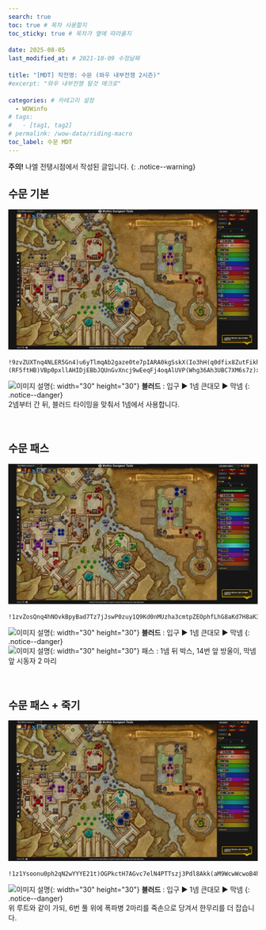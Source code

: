 ```yaml
---
search: true
toc: true # 목차 사용할지
toc_sticky: true # 목차가 옆에 따라올지

date: 2025-08-05
last_modified_at: # 2021-10-09 수정날짜

title: "[MDT] 작전명: 수문 (와우 내부전쟁 2시즌)"
#excerpt: "와우 내부전쟁 탈것 매크로"

categories: # 카테고리 설정
  - WOWinfo
# tags:
#   - [tag1, tag2]
# permalink: /wow-data/riding-macro
toc_label: 수문 MDT
---
```

**주의!** 나엘 전탱시점에서 작성된 글입니다.
{: .notice--warning}  

## 수문 기본

![이미지 설명](/assets/img/wow/wowinfo/2025-08-05-wowinfo-mdt-flood/1.webp)

```  
!9zvZUXTnq4NLER5Gn4)u6yTlmqAb2gaze0te7pIARA0kgSskX(Io3hH(q0dfix8ZutFikhousuEZ2e51Reh(nF8B(Mr2qnpAk2vw6AFV9CxTR1Srk4MIdUg353TRX23BFBBLdcB1ZkFYSrzkAhoT3E((HUE3P7H17mB0Eeh6DHBRBpAUZV1qaX9((Dnd2opIBO4hWfZSHy2WHp7H7sw4bnJi1kcrKr46SSCt1nsXsW8vbNPK8CTItzcDUwiGG5lblWG9HrdrQesLsYYGWKbAqxcwgrMSSWdzCcr73aNZfAzwe)Eqnsc(bLip3ZbPKLtykPoIphcPh0iKgAEgJRP6m)5ZtMSiBNvJqWzRKj6Yc5xBbk5QRqV6kSRSc8)IE7t(p)3)4p)6F9Y42)5L)(RF5ftHB)VBp0pxllAHIDjEBbJQUnGvXncj9wEeqFj4oqAlUVP(Whg36Ah3UBC7XM6s7z)xBl934g327)5DdnnJBvbkemfRZGiJEBgMbEU4YmCxJZv249EJBzaS7DDDiw8lWsX5tSLki3k(FW6UH97BSDEQ75BvD7Uge6XT3mU9z3G)PFmC0(EiG976SL4Xex7GZ1u6(CB3B(Uj19Zw7hcz5tqVbWTZ1v9)svvNfvxWjgI8WW5Z22EqycKnEFXGNrFY2eok2w7PN)HUU6JTN8R1f27uK)4q7rRRn0atP5qL1EcAt3Bk6Sn(Yjmf4XOnWVVp6tvA36JrzjPnnud8UXOWU0Mf9sOXxL2srX94jaSeNbBbEUmGMc6qGR8vUzSZiWQWWitrvfX)VzUOWSt5Zha4INYi8ry5LVcDrKRt9cWVN2LCf3vi31iJi4wPROLsrsgonbJAf7WeQcOid3Mf(sEuasXRs6XBMbm8uW4OBoapte5mzozqmPWWlb9kHp60Jfd5dtIGktl3QfTzoCngUAvsZsshHuvz3BIZgxEkZwvfk9tEK(GkUC30asDQ6ppMhPjf1nQmjHLuiLlZf5XADIvn6aItxZXKLL4DMQ8zj85vUTnrLMXxdAatr0CL6xW1PemBb2nZhCJuC2LxmdUc5mRIN(xzSIZdMpOYOtQFPwOnjwUjOePcjJyUUdJIAhvmPYHtfpvkzX2rrmTOxrAU0Cp3WjdxQVPRCQTd6KUu6x8sy7Z6Qfo151omDSuQmPgnS41BM6cw)cXGcr1RW712kC01QEhoUBESehvHzOX)aI8zSVSSIgRzPvNwDJBNsxLXjzxnNQu0xM8D5mjmig7BiZrBq81sNkR9XuS3ECOUbEhHp2IQZw7V5Fd2p5QBTLWRnMEseQY6QQ6ddn9pdCOyOU0u8e5N7fV9x103u4dX8Fp
```  
![이미지 설명](https://wow.zamimg.com/images/wow/icons/large/spell_nature_bloodlust.jpg){: width="30" height="30"} 
**블러드** : 입구 ▶ 1넴 큰대모 ▶ 막넴
{: .notice--danger}  
2넴부터 간 뒤, 블러드 타이밍을 맞춰서 1넴에서 사용합니다.  
<br>
<br>

## 수문 패스

![이미지 설명](/assets/img/wow/wowinfo/2025-08-05-wowinfo-mdt-flood/2.webp)

```
!1zvZosQnq4hNOvkBpyBad7Tz7jJswP0zuy1Q9Kd0nMUzha3cmtpZEOphfLhG8aKd7H8aK3PS5Di2USbtpzMbrdUkxv99v)Gzi27zzfLLIUpW7hQfDSnrHew2orJO)UIgUuY)HUkHrTrPyTE96U9S3YY6gB3Y7xpoifTM1hyBOxS1YhzBIvRzuYU4hkAg5dklUbb30xy2Ma2gI(Uu)MNGBP4GiACqqysaHMKKYQEDu4SYKfkNehrsPXeeoKMsdd1ktMvoeuwPgYOzCyuCCeorRwKjmqZkhzTCWSGBtibbu1giesinkXAFPgMEkFBCyAQkgIIWPb44iQ1(eTksnpbHbLKGjuenrHpvWKyJ2j2WOCYcAcnli9LeGcErjOxuc(fKO)ptYFuD)R)6F8p)1FFo)F)9V81F7pzzITFIVtoLlZkHNYcdPRs1Mj71k0TIATLI9FRMvZw3uF8Co)XI2Jn8Z5vI(Z5YdQNgUxlyCGxQwqCQOVC4C(n8wrtTuvDQEEu8MZ5hKYJdV5QRoD60k5PA5UdRKpCLs9D9fvYR2Pm)vFxNSENQu97vLPn81hQBpw09zo)N5d1L8ozwdNFK3)6N6gZ(yyWPIpDn(x6YI1OTtfN2YWjmrPbRITycNSckaXZy66g5bX4(dNZ)XIUYcPO)PZ5hBkEYGLd8bf8AkgKNZXNZF3y7XbzrVu11PrQsZE(WyBX2g1U2ZLMTuROL13OuyBXU7)2Z5N4FZdkRu0mO2WaNR4J2Io9g6fJhhC0N1zTITQLepWDK7oXyVwGOYX28Ibr3QzeREySUKL9X7KJFM8Q6nV6Aw2d6(vntCCSPXVV992CQxdBIHss960SLtqTFSFxfiaQns06R2NwpuIwXnOuqi21CjTZwyzvvbQ)8kZXMlYuzS(xI5xxS56orGQiB5DOXViYIHoHGkrl6KISjB)OiowhfoG6khGh8akgMFGT(mg8j1y(WjZBIvywg5cyPVIm7k2(GpqDMyb5IH9Ijlc4QOa)PGU9bjOzfjLAg2d8EP1jhqbhed4fsG4uagALCgliOQIV1KpD5DPHtMFZn98IjqPGPxoKFk5y5slAMNPUjYl97yP5GbZRQMNCsMYQ6eITGHoLeC07SbkrA8m5Ze4NuRUj(qCQo3cNa2uHSoV4dvilhARE8QfXroww6C3Sm7EHnJbdGdxWwqssfxsVgsBlauxHcGYXqO3dnLmqalJDS8fqL6b5N3zIN6(sDHSxyHd8sBt0eKliKfDMr(z2P4q)Y)tROKzlzDbNZHanKySSPkE(JDq1pY(jQi2ZAxCb)C9H5BOpRxzzbN2uVutm18qS5k0Asm75Dm45Vvl9GJFHjqeBSd)USk3lLbrIhDdPwdJA8JxOJNak4c0chH8iJl7kCgNa4Me47Eyic1A6OfMgbJitNSTRr(YcRjpe6B6fTyt9hoxbZwWEK5ZQB0ln23RowWDQpYzOc3czJQJp8axVilJ3XBF66HH69DTkzdwwa08MXU9CrN5qVi10l1HM4T6dlVLLnWBuNusFa7PMq1g7RRK)uv1ahodLJ4vsAlR1vev9C(brtPX5UxENOUJxQT6w((X6gTlayvwxvvVBSr(KHHZoX53d5D2)9
```

![이미지 설명](https://wow.zamimg.com/images/wow/icons/large/spell_nature_bloodlust.jpg){: width="30" height="30"} 
**블러드** : 입구 ▶ 1넴 큰대모 ▶ 막넴
{: .notice--danger}  
![이미지 설명](https://wow.zamimg.com/images/wow/icons/large/ability_ambush.jpg){: width="30" height="30"} 패스 : 1넴 뒤 박스, 14번 앞 방울이, 막넴앞 시동자 2 마리  
<br>
<br>

## 수문 패스 + 죽기

![이미지 설명](/assets/img/wow/wowinfo/2025-08-05-wowinfo-mdt-flood/1.webp)

```  
!1z1Ysoonu0ph2qN2wYYYE21t)OGPkctH7AGvc7elN4PTTszj3Pdl8Akk(aM9WcwWcwoB4hcA(hqpTLtxD3PsS19CFDU3RKiHK7jzfLLSUpq751SoYAueKKTL1W6FFrdviOFDxftdBqWUwTED3oYBjzDdTBO9xpWfSw96CYA8zQw(ezDSCnni7IFOOzGYLwCDO5l1hazDaznu9Tq9MNG7WGaeooiikjaItssjvxGIMbdxaojgbtXXWqqeofhfPadNbhzalHfQrghHIJrGefmKomcNbJSwoywWDjWGaSubiegHrjw7luPPh47IJstLXacbsdaXiS1(qfeHINmHbgMaG4qCIm)KbtInANydn4Kf0u4SG0xtqyWRkj8vLaEfjQ)Ze0NKF)8p)P)9p)8y()9R)XZ)YVpM)8V93)ZN)lgjJT5J0TIPIAwP5PSOi8QuL9YUqMMRWwJkldVvrVzx3uFymN(ur7Hg6yEfRFmxSx(e)bLGboTuUa7yrFjFm)gAlRPwiBtLppWEZy(EH4a)nxE5XJhxjowl2UFL4XlLW32xujUCR08xEBNOERSN9RK9Rn0R3x3EOO7NO0VJYRlPDISgk9aT)ItDdz)quWXIpEf4h7YIvPDNmoT9Jt5eghSk2MtGKvMorWCoDvJypBy3(X8VPORSqW6pnMFOP4Kox2t5Y0RPGlgZbJ5VBO9axu0lKJFQmvISNYhAl20i1AhvOvPwslxFJeWMITp8LJ5hPFXJsRu0WLkWPujF0w0PuONnCG7OpRZAzBKlXEK6i3TSHELawLJTPfCw3Q5mw(WqDjj70PBF6wGi9W6VNK9OAWvXehgAA8hGV3wt9MCt0usQ3iNTVYmee7pEzey6nsu4L6PWfMOaUom1ie4MYe2nzizvvbY)863b6pWP(z1Vq9VUyZnMgAGgA7ZJ0(ne6PX8UqrgOOfJwiBr3pAIJ1rt0eeVSey2fbyDySXHyFgY1hzEqhZMn3Gl8zSgqKdjYaEoHDMBbjdm5laUiGRqb(Bl60ZuOMbclvmTxYNSW0yJPnXfWucbPMeqbYzMGGQk6gIQI6Q8cnXm)MBJ0Z2mk1y6adPLyApInThyI)Hat1kllBtU59CTKi0sIE1BlbohTaAv18USWPcUYN2Ek8u9XX8ZgOmuLWt(p1ckXp5NMbcCTJtn5QALpjawu296pbih)RdPeF(dy11OmWyaq0ckZu(ct8Ae0ZfaDyj8MzSNqg7CJxwH9YUxoGcMgctDrNncMRptuHHOHWftMihBp56Zg7eet75zn3NxDvw6(LuQzgks3nHmvybXCs55daGqYIEv7HM(1FL0iRPfVO13J1mXGxI7MUfw)4f0ah9z3kiCHJc9QaN396mo0KXWaF3JTgnAYOV0qUUyeXVEp1F5mbAb1BR6lm46PHMqZioWJlFrXuT0qFV8853lpTrrMU3ZgKhJ)iTrPygTJ2E6koVExxRug3g6gK3m0TJY603cnuUhI8wm0w1Tx3qY40g5nwu341nDl1RVUs8TvvCQ5QmowxkPTSwLGv9u6EwtP23UxEhRUJwQm6g6UH6gLhmjvzDvv92HgXjndLDKsFWu0j))
```  
![이미지 설명](https://wow.zamimg.com/images/wow/icons/large/spell_nature_bloodlust.jpg){: width="30" height="30"} 
**블러드** : 입구 ▶ 1넴 큰대모 ▶ 막넴
{: .notice--danger}  
위 루트와 같이 가되, 6번 풀 위에 폭파병 2마리를 죽손으로 당겨서 한무리를 더 잡습니다.  
<br>